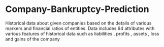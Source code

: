 # Company-Bankruptcy-Prediction
Historical data about given companies based on the  details of various markers and financial ratios of entities.   Data includes 64 attributes with various features of historical data such as liabilities , profits , assets , loss and gains of the company 
